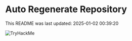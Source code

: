 # Auto Regenerate Repository

This README was last updated: 2025-01-02 00:39:20

 ![TryHackMe](https://tryhackme.com/badge/533634)